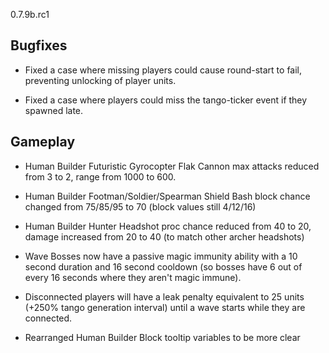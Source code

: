 0.7.9b.rc1

## Bugfixes

- Fixed a case where missing players could cause round-start to fail, preventing unlocking of player units.

- Fixed a case where players could miss the tango-ticker event if they spawned late.

## Gameplay

- Human Builder Futuristic Gyrocopter Flak Cannon max attacks reduced from 3 to 2, range from 1000 to 600.

- Human Builder Footman/Soldier/Spearman Shield Bash block chance changed from 75/85/95 to 70 (block values still 4/12/16)

- Human Builder Hunter Headshot proc chance reduced from 40 to 20, damage increased from 20 to 40 (to match other archer headshots)

- Wave Bosses now have a passive magic immunity ability with a 10 second duration and 16 second cooldown (so bosses have 6 out of every 16 seconds where they aren't magic immune).

- Disconnected players will have a leak penalty equivalent to 25 units (+250% tango generation interval) until a wave starts while they are connected.

- Rearranged Human Builder Block tooltip variables to be more clear